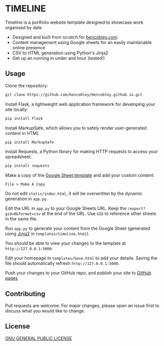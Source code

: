 # TIMELINE

Timeline is a portfolio website template designed to showcase work organised by date

- Designed and built from scratch for [bencobley.com](https://www.bencobley.com/).
- Content management using Google sheets for an easily maintanable online presence
- CSV to HTML generation using Python's Jinja2
- Get up an running in under and hour (tested!)

## Usage

Clone the repository:

```bash
git clone https://github.com/bencobley/bencobley.github.io.git
```

Install Flask, a lightweight web application framework for developing your site locally:

```bash
pip install Flask
```

Install MarkupSafe, which allows you to safely render user-generated content in HTML

```bash
pip install MarkupSafe
```

Install Requests, a Python library for making HTTP requests to access your spreadsheet.

```bash
pip install requests
```

Make a copy of the [Google Sheet template](https://docs.google.com/spreadsheet/ccc?key=1YLPiKODcjiSdY-z6nUn9SXbsGM_wfrvtsDITZ2rzNA4) and add your custom content:

```
File > Make A Copy
```

Do not edit `static/index.html`, it will be overwritten by the dynamic generation in `app.py`.

Edit the URL in `app.py` to your Google Sheets URL. Keep the `/export?gid=0&format=csv` at the end of the URL. Use `GID` to reference other sheets in the same file.

Run `app.py` to generate your content from the Google Sheet (generated using [Jinja2](https://palletsprojects.com/p/jinja/) in `templates/timeline.html`).

You should be able to view your changes to the template at `http://127.0.0.1:5000`.

Edit your homepage in `templates/base.html` to add your details. Saving the file should automatically refresh `http://127.0.0.1:5000`.

Push your changes to your GitHub repo, and publish your site to [GitHub pages](https://docs.github.com/en/pages/getting-started-with-github-pages/creating-a-github-pages-site)

## Contributing

Pull requests are welcome. For major changes, please open an issue first to discuss what you would like to change.

## License

[GNU GENERAL PUBLIC LICENSE](https://github.com/bencobley/bencobley.github.io/blob/main/LICENSE.md)
